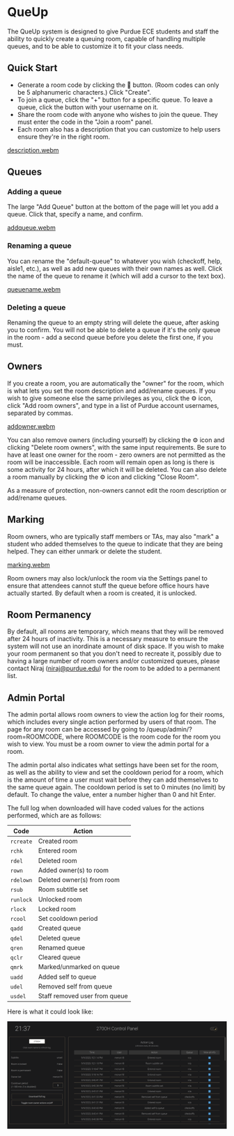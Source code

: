 # QueUp
The QueUp system is designed to give Purdue ECE students and staff the ability to quickly create a queuing room, capable of handling multiple queues, and to be able to customize it to fit your class needs.

## Quick Start
- Generate a room code by clicking the 🔁 button.  (Room codes can only be 5 alphanumeric characters.)  Click "Create".
- To join a queue, click the "+" button for a specific queue.  To leave a queue, click the button with your username on it.
- Share the room code with anyone who wishes to join the queue.  They must enter the code in the "Join a room" panel.
- Each room also has a description that you can customize to help users ensure they're in the right room.  

[description.webm](https://github.com/ece270/queup/assets/12859429/a9a0d82e-fd0c-4d5c-9175-98ee7f99c158)

## Queues

### Adding a queue
The large "Add Queue" button at the bottom of the page will let you add a queue.  Click that, specify a name, and confirm.

[addqueue.webm](https://github.com/ece270/queup/assets/12859429/cd5ced67-b3cf-4680-b8ff-520642f65aca)

### Renaming a queue
You can rename the "default-queue" to whatever you wish (checkoff, help, aisle1, etc.), as well as add new queues with their own names as well.  Click the name of the queue to rename it (which will add a cursor to the text box).  

[queuename.webm](https://github.com/ece270/queup/assets/12859429/bc6d5a66-e9b0-41f7-b8fc-a52573f97c84)

### Deleting a queue
Renaming the queue to an empty string will delete the queue, after asking you to confirm.  You will not be able to delete a queue if it's the only queue in the room - add a second queue before you delete the first one, if you must.

## Owners

If you create a room, you are automatically the "owner" for the room, which is what lets you set the room description and add/rename queues.  If you wish to give someone else the same privileges as you, click the ⚙️ icon, click "Add room owners", and type in a list of Purdue account usernames, separated by commas.  

[addowner.webm](https://github.com/ece270/queup/assets/12859429/c4e54ea8-857b-4aa0-9930-f1a025c4e32a)

You can also remove owners (including yourself) by clicking the ⚙️ icon and clicking "Delete room owners", with the same input requirements.  Be sure to have at least one owner for the room - zero owners are not permitted as the room will be inaccessible.
Each room will remain open as long is there is some activity for 24 hours, after which it will be deleted.  You can also delete a room manually by clicking the ⚙️ icon and clicking "Close Room".  

As a measure of protection, non-owners cannot edit the room description or add/rename queues.

## Marking

Room owners, who are typically staff members or TAs, may also "mark" a student who added themselves to the queue to indicate that they are being helped.  They can either unmark or delete the student.  

[marking.webm](https://github.com/ece270/queup/assets/12859429/c7632f67-ac60-4431-844f-89890ad8b68e)

Room owners may also lock/unlock the room via the Settings panel to ensure that attendees cannot stuff the queue before office hours have actually started.  By default when a room is created, it is unlocked.

## Room Permanency

By default, all rooms are temporary, which means that they will be removed after 24 hours of inactivity.  This is a necessary measure to ensure the system will not use an inordinate amount of disk space.  If you wish to make your room permanent so that you don't need to recreate it, possibly due to having a large number of room owners and/or customized queues, please contact Niraj (niraj@purdue.edu) for the room to be added to a permanent list.

## Admin Portal

The admin portal allows room owners to view the action log for their rooms, which includes every single action performed by users of that room.  The page for any room can be accessed by going to /queup/admin/?room=ROOMCODE, where ROOMCODE is the room code for the room you wish to view.  You must be a room owner to view the admin portal for a room.

The admin portal also indicates what settings have been set for the room, as well as the ability to view and set the cooldown period for a room, which is the amount of time a user must wait before they can add themselves to the same queue again.  The cooldown period is set to 0 minutes (no limit) by default.  To change the value, enter a number higher than 0 and hit Enter.

The full log when downloaded will have coded values for the actions performed, which are as follows:

| Code | Action |
| --- | --- |
| `rcreate` | Created room |
| `rchk` | Entered room |
| `rdel` | Deleted room |
| `rown` | Added owner(s) to room |
| `rdelown` | Deleted owner(s) from room |
| `rsub` | Room subtitle set |
| `runlock` | Unlocked room |
| `rlock` | Locked room |
| `rcool` | Set cooldown period |
| `qadd` | Created queue |
| `qdel` | Deleted queue |
| `qren` | Renamed queue |
| `qclr` | Cleared queue |
| `qmrk` | Marked/unmarked on queue |
| `uadd` | Added self to queue |
| `udel` | Removed self from queue |
| `usdel` | Staff removed user from queue |

Here is what it could look like:  

![admin panel](./admin.png)